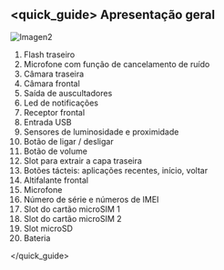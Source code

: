 ## <quick_guide> Apresentação geral

![Imagen2](http://static.energysistem.com/images/manuals/42430/55f2a6c4ca522.jpg)

1. Flash traseiro
2. Microfone com função de cancelamento de ruído
3. Câmara traseira
4. Câmara frontal
5. Saída de auscultadores
6. Led de notificações
7. Receptor frontal 
8. Entrada USB
9. Sensores de luminosidade e proximidade
10. Botão de ligar / desligar
11. Botão de volume
12. Slot para extrair a capa traseira
13. Botões tácteis: aplicações recentes, início, voltar
14. Altifalante frontal
15. Microfone
16. Número de série e números de IMEI
17. Slot do cartão microSIM 1
18. Slot do cartão microSIM 2
19. Slot microSD
20. Bateria

</quick_guide>
